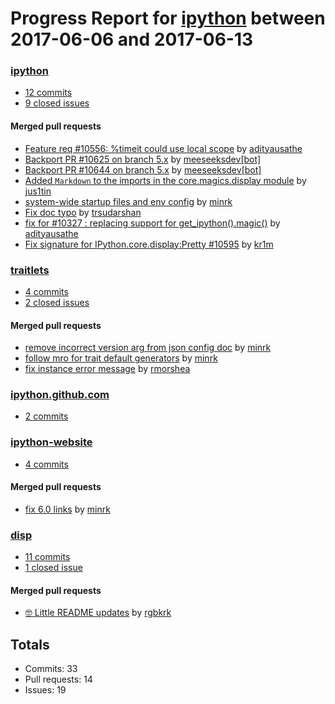 # Progress Report for [ipython](https://github.com/ipython) between 2017-06-06 and 2017-06-13

### [ipython](https://github.com/ipython/ipython)
-  [12 commits](https://github.com/ipython/ipython/compare/master@%7B1496732400%7D...master@%7B1497337200%7D)
-  [9 closed issues](https://github.com/ipython/ipython/issues?utf8=%E2%9C%93&q=is%3Aissue%20closed%3A2017-06-06..2017-06-13)

#### Merged pull requests
- [Feature req #10556: %timeit could use local scope](https://github.com/ipython/ipython/pull/10655) by [adityausathe](https://github.com/adityausathe)
- [Backport PR #10625 on branch 5.x](https://github.com/ipython/ipython/pull/10654) by [meeseeksdev[bot]](https://github.com/apps/meeseeksdev)
- [Backport PR #10644 on branch 5.x](https://github.com/ipython/ipython/pull/10652) by [meeseeksdev[bot]](https://github.com/apps/meeseeksdev)
- [Added `Markdown` to the imports in the core.magics.display module](https://github.com/ipython/ipython/pull/10645) by [jus1tin](https://github.com/jus1tin)
- [system-wide startup files and env config](https://github.com/ipython/ipython/pull/10644) by [minrk](https://github.com/minrk)
- [Fix doc typo](https://github.com/ipython/ipython/pull/10640) by [trsudarshan](https://github.com/trsudarshan)
- [fix for #10327 : replacing support for get_ipython().magic()](https://github.com/ipython/ipython/pull/10638) by [adityausathe](https://github.com/adityausathe)
- [Fix signature for IPython.core.display:Pretty #10595](https://github.com/ipython/ipython/pull/10625) by [kr1m](https://github.com/kr1m)

### [traitlets](https://github.com/ipython/traitlets)
-  [4 commits](https://github.com/ipython/traitlets/compare/master@%7B1496732400%7D...master@%7B1497337200%7D)
-  [2 closed issues](https://github.com/ipython/traitlets/issues?utf8=%E2%9C%93&q=is%3Aissue%20closed%3A2017-06-06..2017-06-13)

#### Merged pull requests
- [remove incorrect version arg from json config doc](https://github.com/ipython/traitlets/pull/418) by [minrk](https://github.com/minrk)
- [follow mro for trait default generators](https://github.com/ipython/traitlets/pull/415) by [minrk](https://github.com/minrk)
- [fix instance error message](https://github.com/ipython/traitlets/pull/414) by [rmorshea](https://github.com/rmorshea)

### [ipython.github.com](https://github.com/ipython/ipython.github.com)
-  [2 commits](https://github.com/ipython/ipython.github.com/compare/master@%7B1496732400%7D...master@%7B1497337200%7D)

### [ipython-website](https://github.com/ipython/ipython-website)
-  [4 commits](https://github.com/ipython/ipython-website/compare/master@%7B1496732400%7D...master@%7B1497337200%7D)

#### Merged pull requests
- [fix 6.0 links](https://github.com/ipython/ipython-website/pull/131) by [minrk](https://github.com/minrk)

### [disp](https://github.com/ipython/disp)
-  [11 commits](https://github.com/ipython/disp/compare/master@%7B1496732400%7D...master@%7B1497337200%7D)
-  [1 closed issue](https://github.com/ipython/disp/issues?utf8=%E2%9C%93&q=is%3Aissue%20closed%3A2017-06-06..2017-06-13)

#### Merged pull requests
- [🤓 Little README updates](https://github.com/ipython/disp/pull/2) by [rgbkrk](https://github.com/rgbkrk)

## Totals
- Commits: 33
- Pull requests: 14
- Issues: 19
